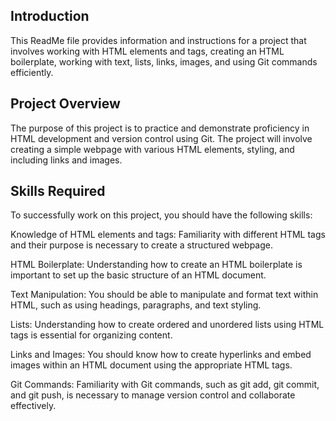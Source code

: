 ## Introduction

This ReadMe file provides information and instructions for a project that involves working with HTML elements and tags, creating an HTML boilerplate, working with text, lists, links, images, and using Git commands efficiently.

## Project Overview

The purpose of this project is to practice and demonstrate proficiency in HTML development and version control using Git. The project will involve creating a simple webpage with various HTML elements, styling, and including links and images.

## Skills Required

To successfully work on this project, you should have the following skills:

Knowledge of HTML elements and tags: Familiarity with different HTML tags and their purpose is necessary to create a structured webpage.

HTML Boilerplate: Understanding how to create an HTML boilerplate is important to set up the basic structure of an HTML document.

Text Manipulation: You should be able to manipulate and format text within HTML, such as using headings, paragraphs, and text styling.

Lists: Understanding how to create ordered and unordered lists using HTML tags is essential for organizing content.

Links and Images: You should know how to create hyperlinks and embed images within an HTML document using the appropriate HTML tags.

Git Commands: Familiarity with Git commands, such as git add, git commit, and git push, is necessary to manage version control and collaborate effectively.
